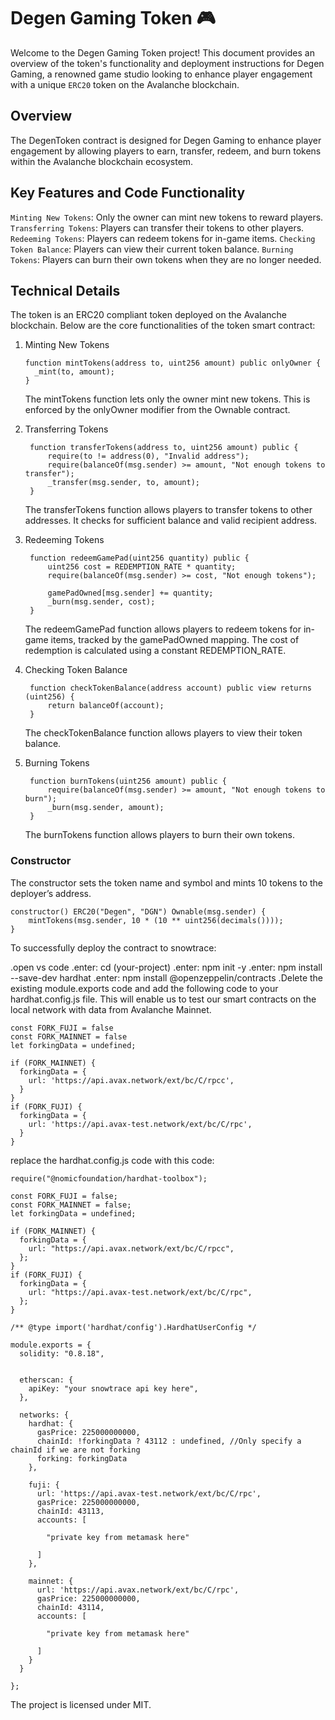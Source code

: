 # Degen Gaming Token 🎮

Welcome to the Degen Gaming Token project! This document provides an overview of the token's functionality and deployment instructions for Degen Gaming, a renowned game studio looking to enhance player engagement with a unique `ERC20` token on the Avalanche blockchain.

## Overview

The DegenToken contract is designed for Degen Gaming to enhance player engagement by allowing players to earn, transfer, redeem, and burn tokens within the Avalanche blockchain ecosystem.

## Key Features and Code Functionality

`Minting New Tokens`: Only the owner can mint new tokens to reward players.
`Transferring Tokens`: Players can transfer their tokens to other players.
`Redeeming Tokens`: Players can redeem tokens for in-game items.
`Checking Token Balance`: Players can view their current token balance.
`Burning Tokens`: Players can burn their own tokens when they are no longer needed.

## Technical Details

The token is an ERC20 compliant token deployed on the Avalanche blockchain. Below are the core functionalities of the token smart contract:

1. Minting New Tokens
   ```solidity
   function mintTokens(address to, uint256 amount) public onlyOwner {
     _mint(to, amount);
   }
   ```
   The mintTokens function lets only the owner mint new tokens. This is enforced by the onlyOwner modifier from the Ownable contract.

2. Transferring Tokens
   ```solidity
    function transferTokens(address to, uint256 amount) public {
        require(to != address(0), "Invalid address");
        require(balanceOf(msg.sender) >= amount, "Not enough tokens to transfer");
        _transfer(msg.sender, to, amount);
    }
   ```
   The transferTokens function allows players to transfer tokens to other addresses. It checks for sufficient balance and valid recipient address.

3. Redeeming Tokens
   ```solidity
    function redeemGamePad(uint256 quantity) public {
        uint256 cost = REDEMPTION_RATE * quantity;
        require(balanceOf(msg.sender) >= cost, "Not enough tokens");

        gamePadOwned[msg.sender] += quantity;
        _burn(msg.sender, cost);
    }
   ```
   The redeemGamePad function allows players to redeem tokens for in-game items, tracked by the gamePadOwned mapping. The cost of redemption is calculated using a constant REDEMPTION_RATE.

4. Checking Token Balance
   ```solidity
    function checkTokenBalance(address account) public view returns (uint256) {
        return balanceOf(account);
    }
   ```
   The checkTokenBalance function allows players to view their token balance.

5. Burning Tokens
   ```solidity
    function burnTokens(uint256 amount) public {
        require(balanceOf(msg.sender) >= amount, "Not enough tokens to burn");
        _burn(msg.sender, amount);
    }
   ```
   The burnTokens function allows players to burn their own tokens.

### Constructor
The constructor sets the token name and symbol and mints 10 tokens to the deployer’s address.
```solidity
constructor() ERC20("Degen", "DGN") Ownable(msg.sender) {
    mintTokens(msg.sender, 10 * (10 ** uint256(decimals())));
}
```




   

To successfully deploy the contract to snowtrace:

.open vs code
.enter: cd (your-project)
.enter: npm init -y
.enter: npm install --save-dev hardhat
.enter: npm install @openzeppelin/contracts
.Delete the existing module.exports code and add the following code to your hardhat.config.js file. This will enable us to test our smart contracts on the local network with data from Avalanche Mainnet.

```
const FORK_FUJI = false
const FORK_MAINNET = false
let forkingData = undefined;

if (FORK_MAINNET) {
  forkingData = {
    url: 'https://api.avax.network/ext/bc/C/rpcc',
  }
}
if (FORK_FUJI) {
  forkingData = {
    url: 'https://api.avax-test.network/ext/bc/C/rpc',
  }
}
```
replace the hardhat.config.js code with this code:

```
require("@nomicfoundation/hardhat-toolbox");

const FORK_FUJI = false;
const FORK_MAINNET = false;
let forkingData = undefined;

if (FORK_MAINNET) {
  forkingData = {
    url: "https://api.avax.network/ext/bc/C/rpcc",
  };
}
if (FORK_FUJI) {
  forkingData = {
    url: "https://api.avax-test.network/ext/bc/C/rpc",
  };
}

/** @type import('hardhat/config').HardhatUserConfig */

module.exports = {
  solidity: "0.8.18",

  
  etherscan: {
    apiKey: "your snowtrace api key here",
  },

  networks: {
    hardhat: {
      gasPrice: 225000000000,
      chainId: !forkingData ? 43112 : undefined, //Only specify a chainId if we are not forking
      forking: forkingData
    },

    fuji: {
      url: 'https://api.avax-test.network/ext/bc/C/rpc',
      gasPrice: 225000000000,
      chainId: 43113,
      accounts: [

        "private key from metamask here"

      ]
    },

    mainnet: {
      url: 'https://api.avax.network/ext/bc/C/rpc',
      gasPrice: 225000000000,
      chainId: 43114,
      accounts: [

        "private key from metamask here"

      ]
    }
  }

};
```

The project is licensed under MIT.
